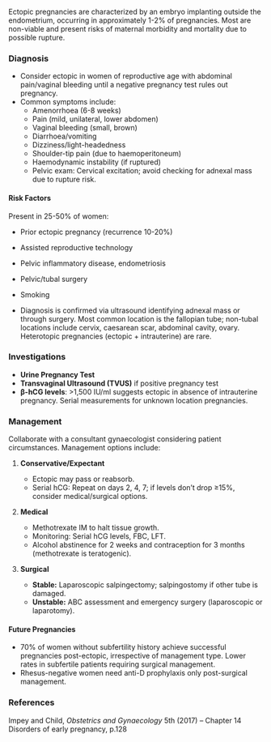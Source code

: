 Ectopic pregnancies are characterized by an embryo implanting outside the endometrium, occurring in approximately 1-2% of pregnancies. Most are non-viable and present risks of maternal morbidity and mortality due to possible rupture.

### Diagnosis
- Consider ectopic in women of reproductive age with abdominal pain/vaginal bleeding until a negative pregnancy test rules out pregnancy.
- Common symptoms include:
  - Amenorrhoea (6-8 weeks)
  - Pain (mild, unilateral, lower abdomen)
  - Vaginal bleeding (small, brown)
  - Diarrhoea/vomiting
  - Dizziness/light-headedness
  - Shoulder-tip pain (due to haemoperitoneum)
  - Haemodynamic instability (if ruptured)
  - Pelvic exam: Cervical excitation; avoid checking for adnexal mass due to rupture risk.

#### Risk Factors
Present in 25-50% of women:
- Prior ectopic pregnancy (recurrence 10-20%)
- Assisted reproductive technology
- Pelvic inflammatory disease, endometriosis
- Pelvic/tubal surgery
- Smoking

- Diagnosis is confirmed via ultrasound identifying adnexal mass or through surgery. Most common location is the fallopian tube; non-tubal locations include cervix, caesarean scar, abdominal cavity, ovary. Heterotopic pregnancies (ectopic + intrauterine) are rare.

### Investigations
- **Urine Pregnancy Test**
- **Transvaginal Ultrasound (TVUS)** if positive pregnancy test
- **β-hCG levels**: >1,500 IU/ml suggests ectopic in absence of intrauterine pregnancy. Serial measurements for unknown location pregnancies.

### Management
Collaborate with a consultant gynaecologist considering patient circumstances. Management options include:

1. **Conservative/Expectant**
   - Ectopic may pass or reabsorb.
   - Serial hCG: Repeat on days 2, 4, 7; if levels don’t drop ≥15%, consider medical/surgical options.

2. **Medical**
   - Methotrexate IM to halt tissue growth.
   - Monitoring: Serial hCG levels, FBC, LFT.
   - Alcohol abstinence for 2 weeks and contraception for 3 months (methotrexate is teratogenic).

3. **Surgical**
   - **Stable:** Laparoscopic salpingectomy; salpingostomy if other tube is damaged.
   - **Unstable:** ABC assessment and emergency surgery (laparoscopic or laparotomy).

#### Future Pregnancies
- 70% of women without subfertility history achieve successful pregnancies post-ectopic, irrespective of management type. Lower rates in subfertile patients requiring surgical management.
- Rhesus-negative women need anti-D prophylaxis only post-surgical management.

### References
Impey and Child, _Obstetrics and Gynaecology_ 5th (2017) – Chapter 14 Disorders of early pregnancy, p.128